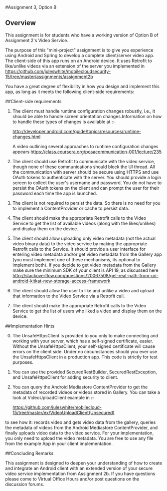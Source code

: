 
#Assignment 3, Option B

## Overview
This assignment is for students who have a working version of Option B of Assignment 2's
Video Service.

The purpose of this "mini-project" assignment is to give you
experience using Android and Spring to develop a complete
client/server video app.  The client-side of this app
runs on an Android device.  It uses Retrofit
to like/unlike videos via an extension of the 
server you implemented in 
https://github.com/juleswhite/mobilecloudsecurity-15/tree/master/assignments/assignment2b


You have a great degree of flexibility in how you design and implement this app,
as long as it meets the following client-side requirements: 



##Client-side requirements

1) The client must handle runtime configuration changes
   robustly, i.e., it should be able to handle screen
   orientation changes.Information on how to handle these types
   of changes is available at :-

   http://developer.android.com/guide/topics/resources/runtime-changes.html
    
   A video outlining several approaches to runtime configuration changes appears
   https://class.coursera.org/posacommunication-001/lecture/235


2) The client should use Retrofit to communicate with the
   video service, though none of these communications should
   block the UI thread. All the communication with server should
   be secure using HTTPS and use OAuth tokens to authenticate with 
   the server. You should provide a login screen to collect the
   user's username and password. You do not have to persist
   the OAuth tokens on the client and can prompt the user for
   their password each time the app is launched.

3) The client is not required to persist the data. So there is
  no need for you to implement a ContentProvider or cache to persist
  data.

4) The client should make the appropriate Retrofit calls to
   the Video Service to get the list of available videos
   (along with the likes/unlikes) and display them
   on the device. 

5) The client should allow uploading only video metadata (not the actual video binary data)
   to the video service by making the appropriate Retrofit calls to the
   Service.  It should provide a user interface for entering video metadata
   and/or get video metadata from the Gallery
   app (you must implement one of these
   mechanisms, its optional to implement both). 
   If you decide to get video metadata
   from the Gallery make sure the minimum SDK of your client
   is API 19, as discussed here
    http://stackoverflow.com/questions/20067508/get-real-path-from-uri-android-kitkat-new-storage-access-framework


6) The client should allow the user to like and unlike
   a video and upload that information to the Video Service
   via a Retrofit call. 

7) The client should make the appropriate Retrofit calls to
    the Video Service to get the list of users who liked a video
    and display them on the device. 

##Implementation Hints

0) The UnsafeHttpsClient is provided to you only to make connecting and working with
   your server, which has a self-signed certificate, easier. Without the UnsafeHttpsClient,
   your self-signed certificate will cause errors on the client side. Under no circumstances
   should you ever use the UnsafeHttpsClient in a production app. This code is strictly
   for test purposes.

1) You can use the provided SecuredRestBuilder, SecuredRestException, and UnsafeHttpsClient for adding security
   to client. 

2) You can query the Android Mediastore ContentProvider to get the metadata of recorded videos or
    videos stored in Gallery. You can take a look at VideoUploadClient example in :-

    https://github.com/juleswhite/mobilecloud-15/tree/master/ex/VideoUploadClient(Unsecured)

  to see how it: records video and gets video data from the gallery, 
  queries the metadata of videos from the Android Mediastore ContentProvider, and finally
  uploads video data to the video service. For your implementation, you only need to upload the
  video metadata. You are free to use any file from the example App in your client implementation.
   


##Concluding Remarks
  
  This assignment is designed to deepen your understanding of how to
  create and integrate an Android client
  with an extended version of your secure video service implementation from
  Assignment 2b. If you have questions please come to
  Virtual Office Hours and/or post questions on the discussion forums.

      
